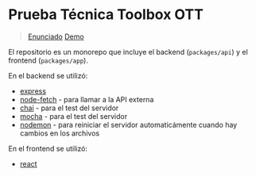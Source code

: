 # Prueba Técnica Toolbox OTT

> [Enunciado](https://cs1.ssltrust.me/s/YeaQjE8XFljaMxv)
> [Demo]()

El repositorio es un monorepo que incluye el backend (`packages/api`) y el frontend (`packages/app`).

En el backend se utilizó:

- [express](https://expressjs.com/es/)
- [node-fetch](https://www.npmjs.com/package/node-fetch) - para llamar a la API externa
- [chai](https://www.chaijs.com/) - para el test del servidor
- [mocha](https://mochajs.org/) - para el test del servidor
- [nodemon](https://nodemon.io/) - para reiniciar el servidor automaticámente cuando hay cambios en los archivos

En el frontend se utilizó:
- [react](https://es.reactjs.org/)
